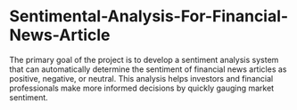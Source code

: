 # Sentimental-Analysis-For-Financial-News-Article
The primary goal of the project is to develop a sentiment analysis system that can automatically 
determine the sentiment of financial news articles as positive, negative, or neutral. This analysis helps 
investors and financial professionals make more informed decisions by quickly gauging market 
sentiment.
